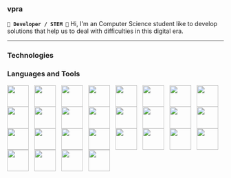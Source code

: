### vpra 

**`🌱 Developer / STEM 🔭`**
Hi, I'm an Computer Science student like to develop solutions that help us to deal with difficulties in this digital era.

---

### Technologies


### Languages and Tools
<img align = "left" width = "50px" style = "padding-right:10px" src="https://cdn.jsdelivr.net/gh/devicons/devicon/icons/bash/bash-original.svg" />
<img align = "left" width = "50px" style = "padding-right:10px" src="https://cdn.jsdelivr.net/gh/devicons/devicon/icons/c/c-line.svg" />  
<img align = "left" width = "50px" style = "padding-right:10px" src="https://cdn.jsdelivr.net/gh/devicons/devicon/icons/cplusplus/cplusplus-line.svg" />
<img align = "left" width = "50px" style = "padding-right:10px" src="https://cdn.jsdelivr.net/gh/devicons/devicon/icons/csharp/csharp-line.svg" />
<img align = "left" width = "50px" style = "padding-right:10px" src="https://cdn.jsdelivr.net/gh/devicons/devicon/icons/dot-net/dot-net-original.svg" />
<img align = "left" width = "50px" style = "padding-right:10px" src="https://cdn.jsdelivr.net/gh/devicons/devicon/icons/go/go-original.svg" />
<img align = "left" width = "50px" style = "padding-right:10px" src="https://cdn.jsdelivr.net/gh/devicons/devicon/icons/html5/html5-plain.svg" />
<img align = "left" width = "50px" style = "padding-right:10px" src="https://cdn.jsdelivr.net/gh/devicons/devicon/icons/java/java-original.svg" />
<img align = "left" width = "50px" style = "padding-right:10px" src="https://cdn.jsdelivr.net/gh/devicons/devicon/icons/javascript/javascript-plain.svg" />
<img align = "left" width = "50px" style = "padding-right:10px" src="https://cdn.jsdelivr.net/gh/devicons/devicon/icons/julia/julia-original.svg" />
<img align = "left" width = "50px" style = "padding-right:10px" src="https://cdn.jsdelivr.net/gh/devicons/devicon/icons/kotlin/kotlin-original.svg" />
<img align = "left" width = "50px" style = "padding-right:10px" src="https://cdn.jsdelivr.net/gh/devicons/devicon/icons/kubernetes/kubernetes-plain.svg" />
<img align = "left" width = "50px" style = "padding-right:10px" src="https://cdn.jsdelivr.net/gh/devicons/devicon/icons/python/python-original.svg" />
<img align = "left" width = "50px" style = "padding-right:10px" src="https://cdn.jsdelivr.net/gh/devicons/devicon/icons/rust/rust-original.svg" />
<img align = "left" width = "50px" style = "padding-right:10px" src="https://cdn.jsdelivr.net/gh/devicons/devicon/icons/typescript/typescript-plain.svg" />
<img align = "left" width = "50px" style = "padding-right:10px" src="https://cdn.jsdelivr.net/gh/devicons/devicon/icons/unrealengine/unrealengine-plain.svg" />
<img align = "left" width = "50px" style = "padding-right:10px" src="https://cdn.jsdelivr.net/gh/devicons/devicon/icons/visualstudio/visualstudio-plain.svg" />
<img align = "left" width = "50px" style = "padding-right:10px" src="https://cdn.jsdelivr.net/gh/devicons/devicon/icons/vscode/vscode-original.svg" />
<img align = "left" width = "50px" style = "padding-right:10px" src="https://cdn.jsdelivr.net/gh/devicons/devicon/icons/xamarin/xamarin-original.svg" />
<img align = "left" width = "50px" style = "padding-right:10px" src="https://cdn.jsdelivr.net/gh/devicons/devicon/icons/opencv/opencv-original.svg" />
<img align = "left" width = "50px" style = "padding-right:10px" src="https://cdn.jsdelivr.net/gh/devicons/devicon/icons/blender/blender-original.svg" />
<img align = "left" width = "50px" style = "padding-right:10px" src="https://cdn.jsdelivr.net/gh/devicons/devicon/icons/microsoftsqlserver/microsoftsqlserver-original.svg" />
<img align = "left" width = "50px" style = "padding-right:10px" src="https://cdn.jsdelivr.net/gh/devicons/devicon/icons/opengl/opengl-original.svg" />
<img align = "left" width = "50px" style = "padding-right:10px" src="https://cdn.jsdelivr.net/gh/devicons/devicon/icons/linux/linux-original.svg" />
<img align = "left" width = "50px" style = "padding-right:10px" src="https://cdn.jsdelivr.net/gh/devicons/devicon/icons/graphql/graphql-plain.svg" />
<img align = "left" width = "50px" style = "padding-right:10px" src="https://cdn.jsdelivr.net/gh/devicons/devicon/icons/docker/docker-original.svg" />
<img align = "left" width = "50px" style = "padding-right:10px" src="https://cdn.jsdelivr.net/gh/devicons/devicon/icons/css3/css3-original.svg" />
<img align = "left" width = "50px" style = "padding-right:10px" src="https://cdn.jsdelivr.net/gh/devicons/devicon/icons/androidstudio/androidstudio-original.svg" />